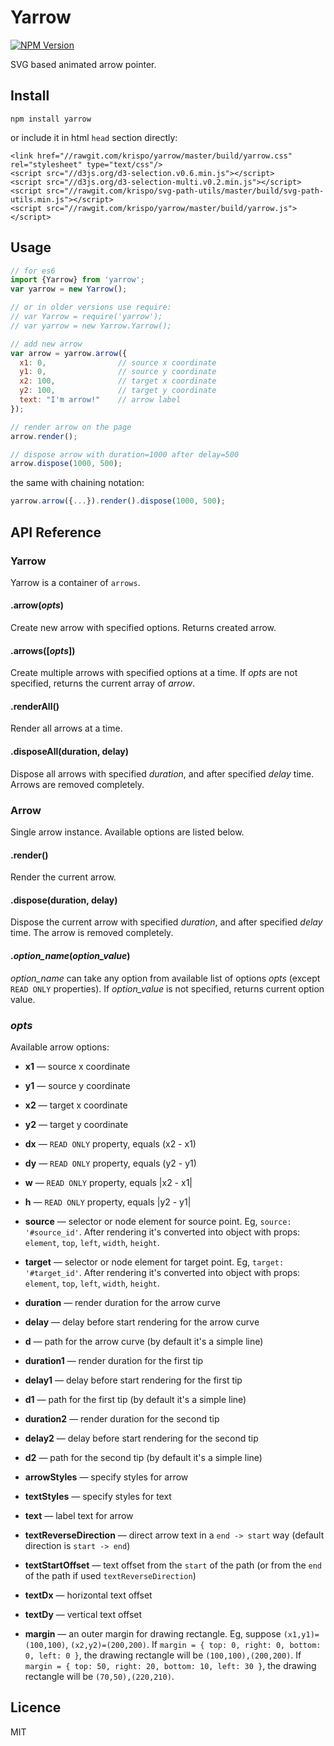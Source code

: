 # Yarrow

[![NPM Version](http://img.shields.io/npm/v/yarrow.svg?style=flat)](https://www.npmjs.org/package/yarrow)

SVG based animated arrow pointer. 

## Install

    npm install yarrow

or include it in html `head` section directly:

    <link href="//rawgit.com/krispo/yarrow/master/build/yarrow.css" rel="stylesheet" type="text/css"/>
    <script src="//d3js.org/d3-selection.v0.6.min.js"></script>
    <script src="//d3js.org/d3-selection-multi.v0.2.min.js"></script>
    <script src="//rawgit.com/krispo/svg-path-utils/master/build/svg-path-utils.min.js"></script>
    <script src="//rawgit.com/krispo/yarrow/master/build/yarrow.js"></script>
  
## Usage

```js
// for es6
import {Yarrow} from 'yarrow';
var yarrow = new Yarrow();

// or in older versions use require:
// var Yarrow = require('yarrow');
// var yarrow = new Yarrow.Yarrow(); 

// add new arrow
var arrow = yarrow.arrow({
  x1: 0,                // source x coordinate
  y1: 0,                // source y coordinate
  x2: 100,              // target x coordinate
  y2: 100,              // target y coordinate
  text: "I'm arrow!"    // arrow label    
});

// render arrow on the page
arrow.render();

// dispose arrow with duration=1000 after delay=500
arrow.dispose(1000, 500);
```   

the same with chaining notation:

```js
yarrow.arrow({...}).render().dispose(1000, 500);
```

## API Reference

### Yarrow
Yarrow is a container of `arrows`.

#### .arrow(*opts*)
Create new arrow with specified options. Returns created arrow.

#### .arrows([*opts*])
Create multiple arrows with specified options at a time. If *opts* are not specified, returns the current array of *arrow*.  

#### .renderAll()
Render all arrows at a time.

#### .disposeAll(duration, delay)
Dispose all arrows with specified *duration*, and after specified *delay* time. Arrows are removed completely.

### Arrow
Single arrow instance. Available options are listed below.

#### .render()
Render the current arrow.

#### .dispose(duration, delay)
Dispose the current arrow with specified *duration*, and after specified *delay* time. The arrow is removed completely.

#### .*option_name*(*option_value*)
*option_name* can take any option from available list of options *opts* (except `READ ONLY` properties). If *option_value* is not specified, returns current option value.

### *opts*
Available arrow options:

* **x1** &mdash; source x coordinate
* **y1** &mdash; source y coordinate
* **x2** &mdash; target x coordinate
* **y2** &mdash; target y coordinate

* **dx** &mdash; `READ ONLY` property, equals (x2 - x1)
* **dy** &mdash; `READ ONLY` property, equals (y2 - y1)
* **w** &mdash; `READ ONLY` property, equals |x2 - x1|
* **h** &mdash; `READ ONLY` property, equals |y2 - y1|

* **source** &mdash; selector or node element for source point. Eg, `source: '#source_id'`. After rendering it's converted into object with props: `element`, `top`, `left`, `width`, `height`.  
* **target** &mdash; selector or node element for target point. Eg, `target: '#target_id'`. After rendering it's converted into object with props: `element`, `top`, `left`, `width`, `height`.
    
* **duration** &mdash; render duration for the arrow curve
* **delay** &mdash; delay before start rendering for the arrow curve
* **d** &mdash; path for the arrow curve (by default it's a simple line) 
    
* **duration1** &mdash; render duration for the first tip
* **delay1** &mdash; delay before start rendering for the first tip
* **d1** &mdash; path for the first tip (by default it's a simple line) 
        
* **duration2** &mdash; render duration for the second tip
* **delay2** &mdash; delay before start rendering for the second tip
* **d2** &mdash; path for the second tip (by default it's a simple line) 
           
* **arrowStyles** &mdash; specify styles for arrow
* **textStyles** &mdash; specify styles for text
    
* **text** &mdash; label text for arrow
* **textReverseDirection** &mdash; direct arrow text in a `end -> start` way (default direction is `start -> end`) 
* **textStartOffset** &mdash; text offset from the `start` of the path (or from the `end` of the path if used `textReverseDirection`)
* **textDx** &mdash; horizontal text offset
* **textDy** &mdash; vertical text offset

* **margin** &mdash; an outer margin for drawing rectangle. Eg, suppose `(x1,y1)=(100,100)`, `(x2,y2)=(200,200)`. 
If `margin = { top: 0, right: 0, bottom: 0, left: 0 }`, the drawing rectangle will be `(100,100),(200,200)`. 
If `margin = { top: 50, right: 20, bottom: 10, left: 30 }`, the drawing rectangle will be `(70,50),(220,210)`. 

## Licence
MIT